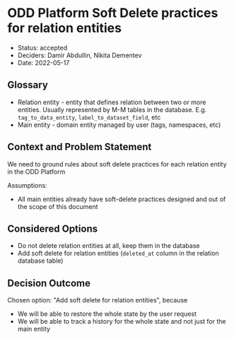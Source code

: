 # ODD Platform Soft Delete practices for relation entities
* Status: accepted 
* Deciders: Damir Abdullin, Nikita Dementev
* Date: 2022-05-17

## Glossary
* Relation entity - entity that defines relation between two or more entities. Usually represented by M-M tables in the database. E.g. `tag_to_data_entity`, `label_to_dataset_field`, etc
* Main entity - domain entity managed by user (tags, namespaces, etc)

## Context and Problem Statement

We need to ground rules about soft delete practices for each relation entity in the ODD Platform

Assumptions:
* All main entities already have soft-delete practices designed and out of the scope of this document

## Considered Options

* Do not delete relation entities at all, keep them in the database
* Add soft delete for relation entities (`deleted_at` column in the relation database table)

## Decision Outcome

Chosen option: "Add soft delete for relation entities", because

* We will be able to restore the whole state by the user request
* We will be able to track a history for the whole state and not just for the main entity
